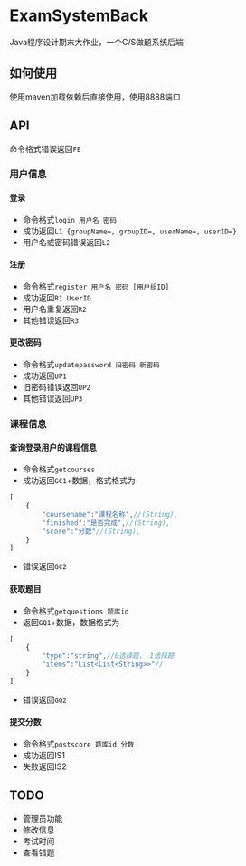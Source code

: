 # ExamSystemBack
Java程序设计期末大作业，一个C/S做题系统后端
## 如何使用
使用maven加载依赖后直接使用，使用8888端口
## API
命令格式错误返回`FE`
### 用户信息
#### 登录
* 命令格式`login 用户名 密码`
* 成功返回`L1 {groupName=, groupID=, userName=, userID=}`
* 用户名或密码错误返回`L2`
#### 注册
* 命令格式`register 用户名 密码 [用户组ID]`
* 成功返回`R1 UserID`
* 用户名重复返回`R2`
* 其他错误返回`R3`
#### 更改密码
* 命令格式`updatepassword 旧密码 新密码`
* 成功返回`UP1`
* 旧密码错误返回`UP2`
* 其他错误返回`UP3`
### 课程信息
#### 查询登录用户的课程信息
* 命令格式`getcourses`
* 成功返回`GC1`+数据，格式格式为
```javascript
[
    {
        "coursename":"课程名称",//(String),
        "finished":"是否完成",//(String),
        "score":"分数"//(String),
    }
]
```
* 错误返回`GC2`
#### 获取题目
* 命令格式`getquestions 题库id`
* 返回`GQ1`+数据，数据格式为
```javascript
[
    {
        "type":"string",//0选择题， 1选择题
        "items":"List<List<String>>"//
    }
]
```
* 错误返回`GQ2`
#### 提交分数
* 命令格式`postscore 题库id 分数`
* 成功返回IS1
* 失败返回IS2
## TODO
* 管理员功能
* 修改信息
* 考试时间
* 查看错题
